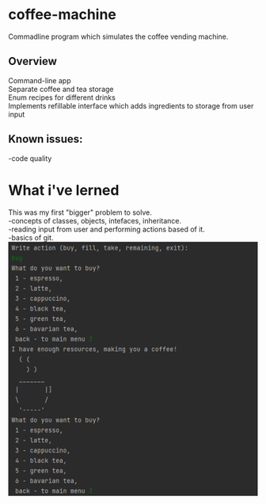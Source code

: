 # coffee-machine
Commadline program which simulates the coffee vending machine.
## Overview
Command-line app <br>
Separate coffee and tea storage <br>
Enum recipes for different drinks<br>
Implements refillable interface which adds ingredients to storage from user input<br>
## Known issues: <br>
-code quality
# What i've lerned
This was my first "bigger" problem to solve.<br>
-concepts of classes, objects, intefaces, inheritance.<br>
-reading input from user and performing actions based of it.<br>
-basics of git.<br>
![Test Image 1](coffee-machine-image.png)
